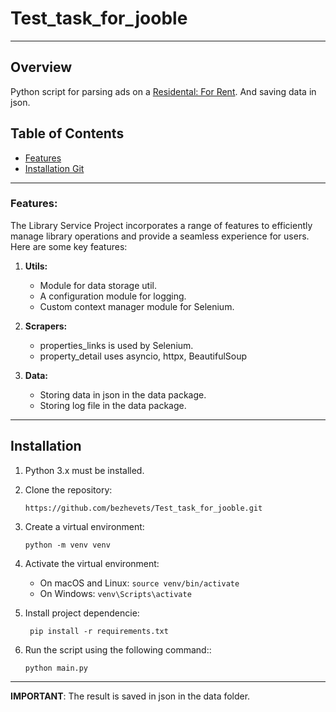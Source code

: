 # Test_task_for_jooble
___
## Overview
Python script for parsing ads on a [Residental: For Rent](https://realtylink.org/en/properties~for-rent). And saving data in json.

## Table of Contents
- [Features](#features)
- [Installation Git](#installation)

---
### Features:
The Library Service Project incorporates a range of features to efficiently manage library operations and provide a seamless experience for users. Here are some key features:

1. **Utils:**
   - Module for data storage util.
   - A configuration module for logging.
   - Custom context manager module for Selenium.

2. **Scrapers:**
   - properties_links is used by Selenium.
   - property_detail uses asyncio, httpx, BeautifulSoup

3. **Data:**
   - Storing data in json in the data package.
   - Storing log file in the data package.
---
## Installation

1. Python 3.x must be installed.

2. Clone the repository:

   ```
   https://github.com/bezhevets/Test_task_for_jooble.git
   ```
3. Create a virtual environment:
   ```
   python -m venv venv
   ```
4. Activate the virtual environment:

   - On macOS and Linux:
   ```source venv/bin/activate```
   - On Windows:
   ```venv\Scripts\activate```
5. Install project dependencie:
   ```
    pip install -r requirements.txt
   ```
6. Run the script using the following command::
    ```
   python main.py
    ```
---
**IMPORTANT**: The result is saved in json in the data folder.
